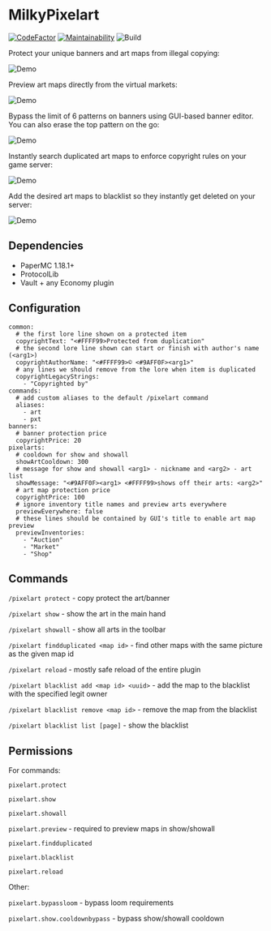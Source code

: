 # MilkyPixelart
[![CodeFactor](https://www.codefactor.io/repository/github/radiant-ai/milkypixelart/badge)](https://www.codefactor.io/repository/github/radiant-ai/milkypixelart)
[![Maintainability](https://api.codeclimate.com/v1/badges/4dfb4edd6f9a4ace6b9e/maintainability)](https://codeclimate.com/github/radiant-ai/MilkyPixelart/maintainability)
![Build](https://github.com/radiant-ai/MilkyPixelart/actions/workflows/build.yml/badge.svg)

Protect your unique banners and art maps from illegal copying:

![Demo](https://i.imgur.com/c5OmyVa.gif)

Preview art maps directly from the virtual markets:

![Demo](https://i.imgur.com/oZbuB3y.gif)

Bypass the limit of 6 patterns on banners using GUI-based banner editor. You can also erase the top pattern on the go:

![Demo](https://i.imgur.com/RyRVolG.gif)

Instantly search duplicated art maps to enforce copyright rules on your game server:

![Demo](https://i.imgur.com/aXpxVgf.gif)

Add the desired art maps to blacklist so they instantly get deleted on your server:

![Demo](https://i.imgur.com/MGqk2mM.png)

## Dependencies
- PaperMC 1.18.1+
- ProtocolLib
- Vault + any Economy plugin
## Configuration
```
common:
  # the first lore line shown on a protected item
  copyrightText: "<#FFFF99>Protected from duplication"
  # the second lore line shown can start or finish with author's name (<arg1>)
  copyrightAuthorName: "<#FFFF99>© <#9AFF0F><arg1>"
  # any lines we should remove from the lore when item is duplicated
  copyrightLegacyStrings:
    - "Copyrighted by"
commands:
  # add custom aliases to the default /pixelart command
  aliases:
    - art
    - pxt
banners:
  # banner protection price
  copyrightPrice: 20
pixelarts:
  # cooldown for show and showall
  showArtCooldown: 300
  # message for show and showall <arg1> - nickname and <arg2> - art list
  showMessage: "<#9AFF0F><arg1> <#FFFF99>shows off their arts: <arg2>"
  # art map protection price
  copyrightPrice: 100
  # ignore inventory title names and preview arts everywhere
  previewEverywhere: false
  # these lines should be contained by GUI's title to enable art map preview
  previewInventories:
    - "Auction"
    - "Market"
    - "Shop"
```
## Commands

`/pixelart protect` - copy protect the art/banner

`/pixelart show` - show the art in the main hand

`/pixelart showall` - show all arts in the toolbar

`/pixelart findduplicated <map id>` - find other maps with the same picture as the given map id

`/pixelart reload` - mostly safe reload of the entire plugin

`/pixelart blacklist add <map id> <uuid>` - add the map to the blacklist with the specified legit owner

`/pixelart blacklist remove <map id>` - remove the map from the blacklist

`/pixelart blacklist list [page]` - show the blacklist

## Permissions

For commands:

`pixelart.protect`

`pixelart.show`

`pixelart.showall`

`pixelart.preview` - required to preview maps in show/showall

`pixelart.findduplicated`

`pixelart.blacklist`

`pixelart.reload`

Other:

`pixelart.bypassloom` - bypass loom requirements

`pixelart.show.cooldownbypass` - bypass show/showall cooldown